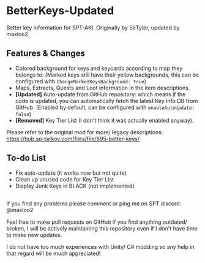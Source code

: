 # BetterKeys-Updated

Better key information for SPT-AKI. Originally by SirTyler, updated by maxloo2.

## Features & Changes

- Colored background for keys and keycards according to map they belongs to. (Marked keys still have their yellow backgrounds, this can be configured with `ChangeMarkedKeysBackground: true`)
- Maps, Extracts, Quests and Loot information in the item descriptions.
- **[Updated]** Auto-update from GitHub repository: which means if the code is updated, you can automatically fetch the latest Key Info DB from GitHub. (Enabled by default, can be configured with `enableAutoUpdate: false`)
- **[Removed]** Key Tier List (I don't think it was actually enabled anyway).

Please refer to the original mod for more/ legacy descriptions: https://hub.sp-tarkov.com/files/file/895-better-keys/

## To-do List

- Fix auto-update (it works now but not quite)
- Clean up unused code for Key Tier List
- Display Junk Keys in BLACK (not implemented)

##

If you find any problems please comment or ping me on SPT discord: @maxloo2

Feel free to make pull requests on GitHub if you find anything outdated/ broken, I will be actively maintaining this repository even if I don't have time to make new updates.

I do not have too much experiences with Unity/ C# modding so any help in that regard will be much appreciated!
